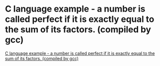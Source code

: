 # C language example - a number is called perfect if it is exactly equal to the sum of its factors. (compiled by gcc)
[C language example - a number is called perfect if it is exactly equal to the sum of its factors. (compiled by gcc)](https://aiwithcloud.com/2022/09/19/c_language_example___a_number_is_called_perfect_if_it_is_exactly_equal_to_the_sum_of_its_factors-_compiled_by_gcc/)